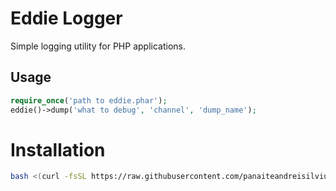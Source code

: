 # Eddie Logger

Simple logging utility for PHP applications.

## Usage

```php
require_once('path to eddie.phar');
eddie()->dump('what to debug', 'channel', 'dump_name');
```

# Installation

```bash
bash <(curl -fsSL https://raw.githubusercontent.com/panaiteandreisilviu/eddie-logger/master/install.sh)
```